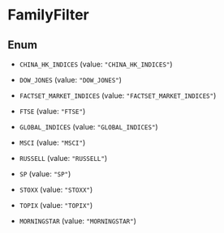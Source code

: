 

# FamilyFilter

## Enum


* `CHINA_HK_INDICES` (value: `"CHINA_HK_INDICES"`)

* `DOW_JONES` (value: `"DOW_JONES"`)

* `FACTSET_MARKET_INDICES` (value: `"FACTSET_MARKET_INDICES"`)

* `FTSE` (value: `"FTSE"`)

* `GLOBAL_INDICES` (value: `"GLOBAL_INDICES"`)

* `MSCI` (value: `"MSCI"`)

* `RUSSELL` (value: `"RUSSELL"`)

* `SP` (value: `"SP"`)

* `STOXX` (value: `"STOXX"`)

* `TOPIX` (value: `"TOPIX"`)

* `MORNINGSTAR` (value: `"MORNINGSTAR"`)



